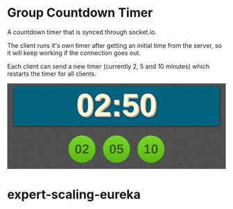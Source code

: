 Group Countdown Timer
=================

A countdown timer that is synced through socket.io. 

The client runs it's own timer after getting an initial time from the server, so it will keep working if the connection goes out.

Each client can send a new timer (currently 2, 5 and 10 minutes) which restarts the timer for all clients.

![group timer](/groupTimer.png)
# expert-scaling-eureka
